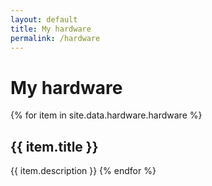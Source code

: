 ```yaml
---
layout: default
title: My hardware
permalink: /hardware
---
```

# My hardware

{% for item in site.data.hardware.hardware %}
## {{ item.title }}
{{ item.description }}
{% endfor %}
